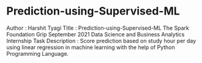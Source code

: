 # Prediction-using-Supervised-ML
Author : Harshit Tyagi
Title : Prediction-using-Supervised-ML 
The Spark Foundation
Grip September 2021 
Data Science and Business Analytics Internship Task
Description : Score prediction based on study hour per day using linear regression in machine learning with the help of Python Programming Language.

